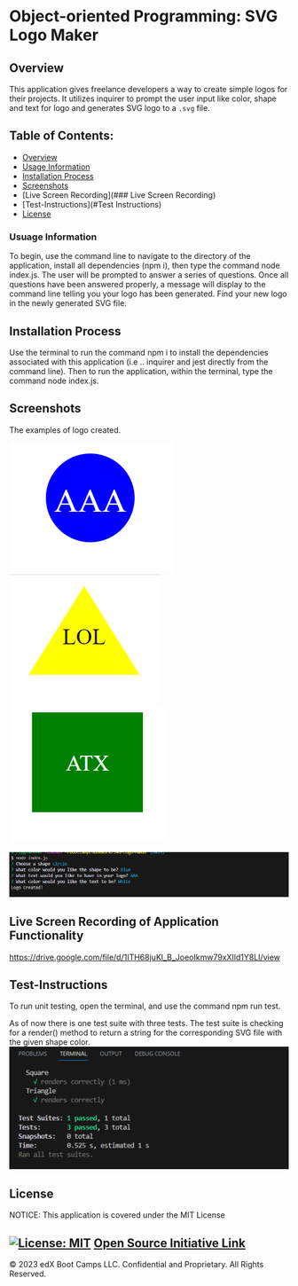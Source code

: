 # Object-oriented Programming: SVG Logo Maker

## Overview

This application gives freelance developers a way to create simple logos for their projects.  It utilizes inquirer to prompt the user input like color, shape and text for logo and generates SVG logo to a `.svg` file.

## Table of Contents:
- [Overview](#Overview)
- [Usage Information](#Usage-Information)
- [Installation Process](#Installation-Process)
- [Screenshots](#Screenshots)
- [Live Screen Recording](### Live Screen Recording)
- [Test-Instructions](#Test Instructions)
- [License](#License)




>
### Usuage Information

To begin, use the command line to navigate to the directory of the application, install all dependencies (npm i), then type the command node index.js. The user will be prompted to answer a series of questions. Once all questions have been answered properly, a message will display to the command line telling you your logo has been generated. Find your new logo in the newly generated SVG file.

## Installation Process

Use the terminal to run the command npm i to install the dependencies associated with this application (i.e .. inquirer and jest directly from the command line).  Then to run the application, within the terminal, type the command node index.js.

## Screenshots

The examples of logo created.  

![Image circle.](./Assets/Circle.png)
![Image Triangle.](./Assets/Triangle.png)
![Image Square.](./Assets/square.png)


![Image.](./Assets/SVG1.png)

## Live Screen Recording of Application Functionality

https://drive.google.com/file/d/1ITH68juKl_B_JoeoIkmw79xXIld1Y8LI/view

## Test-Instructions

To run unit testing, open the terminal, and use the command npm run test.

As of now there is one test suite with three tests. The test suite is checking for a render() method to return a string for the corresponding SVG file with the given shape color.
![Image Test.](./Assets/jesttestSVG.png)

## License

NOTICE: This application is covered under the MIT License


[![License: MIT](https://img.shields.io/badge/License-MIT-yellow.svg)](https://opensource.org/licenses/MIT) [Open Source Initiative Link](https://opensource.org/licenses/MIT)
---
© 2023 edX Boot Camps LLC. Confidential and Proprietary. All Rights Reserved.
